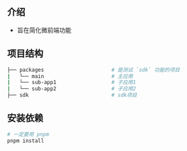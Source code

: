 ## 介绍

- 旨在简化微前端功能

## 项目结构

```sh
├── packages                      # 是测试 `sdk` 功能的项目
|   └── main                      # 主应用
|   └── sub-app1                  # 子应用1
|   └── sub-app2                  # 子应用2
├── sdk                           # sdk项目
```

## 安装依赖

```sh
# 一定要用 pnpm
pnpm install
```
